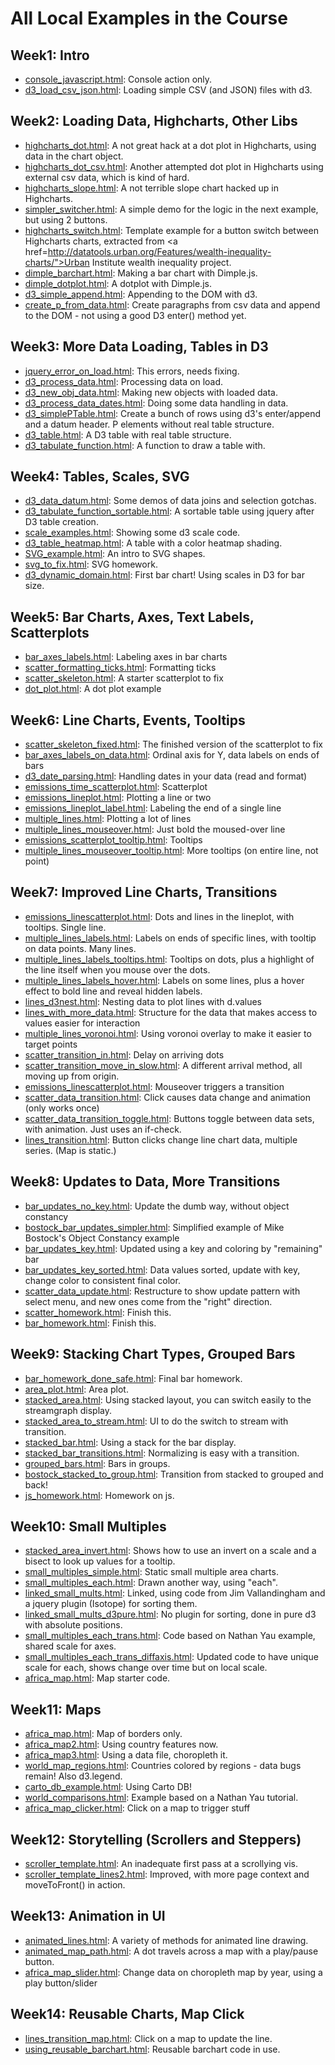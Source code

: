
# All Local Examples in the Course

## Week1: Intro

* [console_javascript.html](Week1/console_javascript.html): Console action only.
* [d3_load_csv_json.html](Week1/d3_load_csv_json.html): Loading simple CSV (and JSON) files with d3.

## Week2: Loading Data, Highcharts, Other Libs

* [highcharts_dot.html](Week2/highcharts_dot.html): A not great hack at a dot plot in Highcharts, using data in the chart object.
* [highcharts_dot_csv.html](Week2/highcharts_dot_csv.html): Another attempted dot plot in Highcharts using external csv data, which is kind of hard.
* [highcharts_slope.html](Week2/highcharts_slope.html): A not terrible slope chart hacked up in Highcharts.
* [simpler_switcher.html](Week2/simpler_switcher.html): A simple demo for the logic in the next example, but using 2 buttons.
* [highcharts_switch.html](Week2/highcharts_switch.html): Template example for a button switch between Highcharts charts, extracted from <a href=http://datatools.urban.org/Features/wealth-inequality-charts/">Urban Institute wealth inequality project.</a>
* [dimple_barchart.html](Week2/dimple_barchart.html): Making a bar chart with Dimple.js.
* [dimple_dotplot.html](Week2/dimple_dotplot.html): A dotplot with Dimple.js.
* [d3_simple_append.html](Week2/d3_simple_append.html): Appending to the DOM with d3.
* [create_p_from_data.html](Week2/create_p_from_data.html): Create paragraphs from csv data and append to the DOM - not using a good D3 enter() method yet.


## Week3: More Data Loading, Tables in D3

* [jquery_error_on_load.html](Week3/jquery_error_on_load.html): This errors, needs fixing.
* [d3_process_data.html](Week3/d3_process_data.html): Processing data on load.
* [d3_new_obj_data.html](Week3/d3_new_obj_data.html): Making new objects with loaded data.
* [d3_process_data_dates.html](Week3/d3_process_data_dates.html): Doing some data handling in data.
* [d3_simplePTable.html](Week3/d3_simplePTable.html): Create a bunch of rows using d3's enter/append and a datum header. P elements without real table structure.
* [d3_table.html](Week3/d3_table.html): A D3 table with real table structure.
* [d3_tabulate_function.html](Week3/d3_tabulate_function.html): A function to draw a table with.


## Week4: Tables, Scales, SVG

* [d3_data_datum.html](Week4/d3_data_datum.html): Some demos of data joins and selection gotchas.
* [d3_tabulate_function_sortable.html](Week4/d3_tabulate_function_sortable.html): A sortable table using jquery after D3 table creation.
* [scale_examples.html](Week4/scale_examples.html): Showing some d3 scale code.
* [d3_table_heatmap.html](Week4/d3_table_heatmap.html): A table with a color heatmap shading.
* [SVG_example.html](Week4/SVG_example.html): An intro to SVG shapes.
* [svg_to_fix.html](Week4/svg_to_fix.html): SVG homework.
* [d3_dynamic_domain.html](Week4/d3_dynamic_domain.html): First bar chart! Using scales in D3 for bar size.


## Week5: Bar Charts, Axes, Text Labels, Scatterplots

* [bar_axes_labels.html](Week5/bar_axes_labels.html): Labeling axes in bar charts
* [scatter_formatting_ticks.html](Week5/scatter_formatting_ticks.html): Formatting ticks
* [scatter_skeleton.html](Week5/scatter_skeleton.html): A starter scatterplot to fix
* [dot_plot.html](Week5/dot_plot.html): A dot plot example


## Week6: Line Charts, Events, Tooltips

* [scatter_skeleton_fixed.html](Week6/scatter_skeleton_fixed.html): The finished version of the scatterplot to fix
* [bar_axes_labels_on_data.html](Week6/bar_axes_labels_on_data.html): Ordinal axis for Y, data labels on ends of bars
* [d3_date_parsing.html](Week6/d3_date_parsing.html): Handling dates in your data (read and format)
* [emissions_time_scatterplot.html](Week6/emissions_time_scatterplot.html): Scatterplot
* [emissions_lineplot.html](Week6/emissions_lineplot.html): Plotting a line or two
* [emissions_lineplot_label.html](Week6/emissions_lineplot_label.html): Labeling the end of a single line
* [multiple_lines.html](Week6/multiple_lines.html): Plotting a lot of lines
* [multiple_lines_mouseover.html](Week6/multiple_lines_mouseover.html): Just bold the moused-over line
* [emissions_scatterplot_tooltip.html](Week6/emissions_scatterplot_tooltip.html): Tooltips
* [multiple_lines_mouseover_tooltip.html](Week6/multiple_lines_mouseover_tooltip.html): More tooltips (on entire line, not point)



## Week7: Improved Line Charts, Transitions

*  [emissions_linescatterplot.html](Week7/emissions_linescatterplot.html): Dots and lines in the lineplot, with tooltips. Single line.
* [multiple_lines_labels.html](Week7/multiple_lines_labels.html): Labels on ends of specific lines, with tooltip on data points. Many lines.
* [multiple_lines_labels_tooltips.html](Week7/multiple_lines_labels_tooltips.html): Tooltips on dots, plus a highlight of the line itself when you mouse over the dots.
* [multiple_lines_labels_hover.html](Week7/multiple_lines_labels_hover.html): Labels on some lines, plus a hover effect to bold line and reveal hidden labels.
* [lines_d3nest.html](Week7/lines_d3nest.html): Nesting data to plot lines with d.values
* [lines_with_more_data.html](Week7/lines_with_more_data.html): Structure for the data that makes access to values easier for interaction
* [multiple_lines_voronoi.html](Week7/multiple_lines_voronoi.html): Using voronoi overlay to make it easier to target points
* [scatter_transition_in.html](Week7/scatter_transition_in.html): Delay on arriving dots
* [scatter_transition_move_in_slow.html](Week7/scatter_transition_move_in_slow.html): A different arrival method, all moving up from origin.
* [emissions_linescatterplot.html](Week7/emissions_linescatterplot.html): Mouseover triggers a transition
* [scatter_data_transition.html](Week7/scatter_data_transition.html): Click causes data change and animation (only works once)
* [scatter_data_transition_toggle.html](Week7/scatter_data_transition_toggle.html): Buttons toggle between data sets, with animation.  Just uses an if-check.
* [lines_transition.html](Week7/lines_transition.html): Button clicks change line chart data, multiple series. (Map is static.)


## Week8: Updates to Data, More Transitions

* [bar_updates_no_key.html](Week8/bar_updates_no_key.html): Update the dumb way, without object constancy
* [bostock_bar_updates_simpler.html](Week8/bostock_bar_updates_simpler.html): Simplified example of Mike Bostock's Object Constancy example
* [bar_updates_key.html](Week8/bar_updates_key.html): Updated using a key and coloring by "remaining" bar
* [bar_updates_key_sorted.html](Week8/bar_updates_key_sorted.html): Data values sorted, update with key, change color to consistent final color.
* [scatter_data_update.html](Week8/scatter_data_update.html): Restructure to show update pattern with select menu, and new ones come from the "right" direction.
* [scatter_homework.html](Week8/scatter_homework.html): Finish this.
* [bar_homework.html](Week8/bar_homework.html): Finish this.


## Week9: Stacking Chart Types, Grouped Bars

* [bar_homework_done_safe.html](Week9/bar_homework_done_safe.html): Final bar homework.
* [area_plot.html](Week9/area_plot.html): Area plot.
* [stacked_area.html](Week9/stacked_area.html): Using stacked layout, you can switch easily to the streamgraph display.
* [stacked_area_to_stream.html](Week9/stacked_area_to_stream.html): UI to do the switch to stream with transition.
* [stacked_bar.html](Week9/stacked_bar.html): Using a stack for the bar display.
* [stacked_bar_transitions.html](Week9/stacked_bar_transitions.html): Normalizing is easy with a transition.
* [grouped_bars.html](Week9/grouped_bars.html): Bars in groups. 
* [bostock_stacked_to_group.html](Week9/bostock_stacked_to_group.html): Transition from stacked to grouped and back!
* [js_homework.html](Week9/js_homework.html): Homework on js.


## Week10: Small Multiples

* [stacked_area_invert.html](Week10/stacked_area_invert.html): Shows how to use an invert on a scale and a bisect to look up values for a tooltip.
* [small_multiples_simple.html](Week10/small_multiples_simple.html): Static small multiple area charts.
* [small_multiples_each.html](Week10/small_multiples_each.html): Drawn another way, using "each".
* [linked_small_mults.html](Week10/linked_small_mults.html): Linked, using code from Jim Vallandingham and a jquery plugin (Isotope) for sorting them.
* [linked_small_mults_d3pure.html](Week10/linked_small_mults_d3pure.html): No plugin for sorting, done in pure d3 with absolute positions.
* [small_multiples_each_trans.html](Week10/small_multiples_each_trans.html): Code based on Nathan Yau example, shared scale for axes.
* [small_multiples_each_trans_diffaxis.html](Week10/small_multiples_each_trans_diffaxis.html): Updated code to have unique scale for each, shows change over time but on local scale.
* [africa_map.html](Week10/africa_map.html): Map starter code.


## Week11: Maps

* [africa_map.html](Week11/africa_map.html): Map of borders only.
* [africa_map2.html](Week11/africa_map2.html): Using country features now.
* [africa_map3.html](Week11/africa_map3.html): Using a data file, choropleth it.
* [world_map_regions.html](Week11/word_map_regions.html): Countries colored by regions - data bugs remain! Also d3.legend.
* [carto_db_example.html](Week11/carto_db_example.html): Using Carto DB!
* [world_comparisons.html](Week11/world_comparisons.html): Example based on a Nathan Yau tutorial.
* [africa_map_clicker.html](Week11/africa_map_clicker.html): Click on a map to trigger stuff


## Week12: Storytelling (Scrollers and Steppers)

* [scroller_template.html](Week12/scroller_template.html): An inadequate first pass at a scrollying vis.
* [scroller_template_lines2.html](Week12/scroller_template_lines2.html): Improved, with more page context and moveToFront() in action.


## Week13: Animation in UI

* [animated_lines.html](Week13/animated_lines.html): A variety of methods for animated line drawing.
* [animated_map_path.html](Week13/animated_map_path.html): A dot travels across a map with a play/pause button.
* [africa_map_slider.html](Week13/africa_map_slider.html): Change data on choropleth map by year, using a play button/slider


## Week14: Reusable Charts, Map Click

* [lines_transition_map.html](Week14/lines_transition_map.html): Click on a map to update the line.
* [using_reusable_barchart.html](Week14/using_reusable_barchart.html): Reusable barchart code in use.


